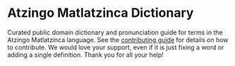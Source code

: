 
# Atzingo Matlatzinca Dictionary

Curated public domain dictionary and pronunciation guide for terms in the Atzingo Matlatzinca language. See the [contributing guide](https://github.com/drumworkteam/term/blob/make/.github/contributing.md) for details on how to contribute. We would love your support, even if it is just fixing a word or adding a single definition. Thank you for all your help!